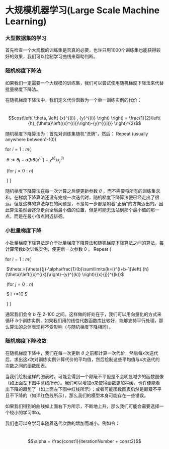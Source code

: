# 大规模机器学习(Large Scale Machine Learning)
### 大型数据集的学习
首先检查一个大规模的训练集是否真的必要，也许只用1000个训练集也能获得较好的效果，我们可以绘制学习曲线来帮助判断。
### 随机梯度下降法
如果我们一定需要一个大规模的训练集，我们可以尝试使用随机梯度下降法来代替批量梯度下降法。

在随机梯度下降法中，我们定义代价函数为一个单一训练实例的代价：

​ $$cost\left( \theta, \left( {x}^{(i)} , {y}^{(i)} \right) \right) = \frac{1}{2}\left( {h}_{\theta}\left({x}^{(i)}\right)-{y}^{{(i)}} \right)^{2}$$

随机梯度下降算法为：首先对训练集随机“洗牌”，然后： Repeat (usually anywhere between1-10){

for $i = 1:m${

​ $\theta:={\theta}{j}-\alpha\left( {h}{\theta}\left({x}^{(i)}\right)-{y}^{(i)} \right){{x}_{j}}^{(i)}$

​ (for $j=0:n$)

​ } }

随机梯度下降算法在每一次计算之后便更新参数 ${{\theta }}$ ，而不需要将所有的训练集求和，在梯度下降算法还没有完成一次迭代时，随机梯度下降算法便已经走出了很远。但是这样的算法存在的问题是，不是每一步都是朝着”正确”的方向迈出的。因此算法虽然会逐渐走向全局最小值的位置，但是可能无法站到那个最小值的那一点，而是在最小值点附近徘徊。
### 小批量梯度下降
小批量梯度下降算法是介于批量梯度下降算法和随机梯度下降算法之间的算法，每计算常数$b$次训练实例，便更新一次参数 ${{\theta }}$ 。 Repeat {

for $i = 1:m${

​ $\theta:={\theta}{j}-\alpha\frac{1}{b}\sum\limits{k=i}^{i+b-1}\left( {h}{\theta}\left({x}^{(k)}\right)-{y}^{(k)} \right){{x}{j}}^{(k)}$

​ (for $j=0:n$)

​ $ i +=10 $

​ } }

通常我们会令 $b$ 在 2-100 之间。这样做的好处在于，我们可以用向量化的方式来循环 $b$个训练实例，如果我们用的线性代数函数库比较好，能够支持平行处理，那么算法的总体表现将不受影响（与随机梯度下降相同）。
### 随机梯度下降收敛
在随机梯度下降中，我们在每一次更新 ${{\theta }}$ 之前都计算一次代价，然后每$x$次迭代后，求出这$x$次对训练实例计算代价的平均值，然后绘制这些平均值与$x$次迭代的次数之间的函数图表。


当我们绘制这样的图表时，可能会得到一个颠簸不平但是不会明显减少的函数图像（如上面左下图中蓝线所示）。我们可以增加$α$来使得函数更加平缓，也许便能看出下降的趋势了（如上面左下图中红线所示）；或者可能函数图表仍然是颠簸不平且不下降的（如洋红色线所示），那么我们的模型本身可能存在一些错误。

如果我们得到的曲线如上面右下方所示，不断地上升，那么我们可能会需要选择一个较小的学习率$α$。

我们也可以令学习率随着迭代次数的增加而减小，例如令：

​ $$\alpha = \frac{const1}{iterationNumber + const2}$$


